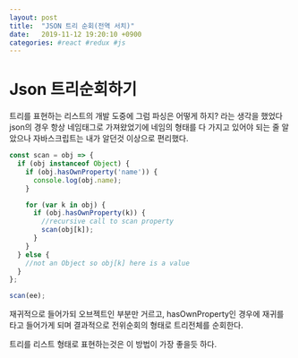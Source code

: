 ```yaml
---
layout: post
title:  "JSON 트리 순회(전역 서치)"
date:   2019-11-12 19:20:10 +0900
categories: #react #redux #js
---
```


# Json 트리순회하기

트리를 표현하는 리스트의 개발 도중에 그럼 파싱은 어떻게 하지? 라는 생각을 했었다
json의 경우 항상 네임태그로 가져왔었기에 네임의 형태를 다 가지고 있어야 되는 줄 알았으나 자바스크립트는 내가 알던것 이상으로 편리했다.

~~~js
const scan = obj => {
  if (obj instanceof Object) {
    if (obj.hasOwnProperty('name')) {
      console.log(obj.name);
    }

    for (var k in obj) {
      if (obj.hasOwnProperty(k)) {
        //recursive call to scan property
        scan(obj[k]);
      }
    }
  } else {
    //not an Object so obj[k] here is a value
  }
};

scan(ee);

~~~

재귀적으로 들어가되 오브젝트인 부분만 거르고, hasOwnProperty인 경우에 재귀를 타고 들어가게 되며 결과적으로 전위순회의 형태로 트리전체를 순회한다.

트리를 리스트 형태로 표현하는것은 이 방법이 가장 좋을듯 하다.